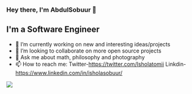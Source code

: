 ### Hey there, I'm AbdulSobuur 👋

## I'm a Software Engineer

- 🔭 I’m currently working on new and interesting  ideas/projects
- 👯 I’m looking to collaborate on more open source projects
-  💬 Ask me about math, philosophy and photography
- 📫 How to reach me: Twitter-https://twitter.com/Isholatomii Linkdin-https://www.linkedin.com/in/isholasobuur/

<img src= "https://github-readme-stats.vercel.app/api?username=t-bolt&&show_icons=true&title_color=ffffff&icon_color=bb2acf&text_color=daf7dc&bg_color=808080">
